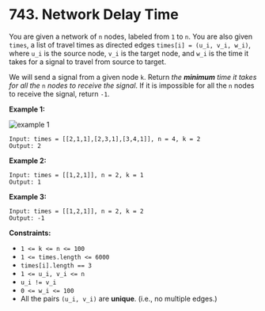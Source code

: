 # 743. Network Delay Time

You are given a network of `n` nodes, labeled from `1` to `n`. You are also given `times`, a list of travel times as directed edges `times[i] = (u_i, v_i, w_i)`, where `u_i` is the source node, `v_i` is the target node, and `w_i` is the time it takes for a signal to travel from source to target.

We will send a signal from a given node `k`. Return *the **minimum** time it takes for all the* `n` *nodes to receive the signal*. If it is impossible for all the `n` nodes to receive the signal, return `-1`.

**Example 1:**

![example 1](https://assets.leetcode.com/uploads/2019/05/23/931_example_1.png)

```()
Input: times = [[2,1,1],[2,3,1],[3,4,1]], n = 4, k = 2
Output: 2
```

**Example 2:**

```()
Input: times = [[1,2,1]], n = 2, k = 1
Output: 1
```

**Example 3:**

```()
Input: times = [[1,2,1]], n = 2, k = 2
Output: -1
```

**Constraints:**

- `1 <= k <= n <= 100`
- `1 <= times.length <= 6000`
- `times[i].length == 3`
- `1 <= u_i, v_i <= n`
- `u_i != v_i`
- `0 <= w_i <= 100`
- All the pairs `(u_i, v_i)` are **unique**. (i.e., no multiple edges.)
